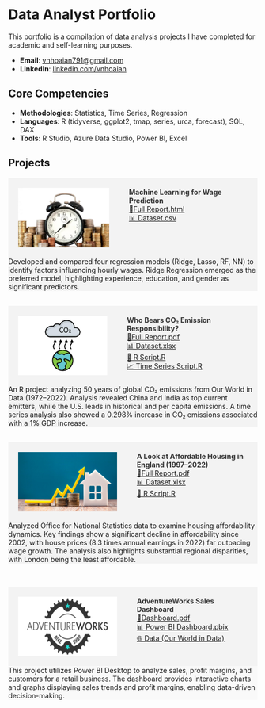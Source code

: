 # Data Analyst Portfolio
This portfolio is a compilation of data analysis projects I have completed for academic and self-learning purposes.

- **Email**: [vnhoaian791@gmail.com](vnhoaian791@gmail.com)
- **LinkedIn**: [linkedin.com/vnhoaian](https://www.linkedin.com/in/vnhoaian/)

## Core Competencies

- **Methodologies**: Statistics, Time Series, Regression
- **Languages**: R (tidyverse, ggplot2, tmap, series, urca, forecast), SQL, DAX <!-- Python (Pandas, Numpy, Scikit-Learn, Scipy, Keras, Matplotlib), -->  
- **Tools**: R Studio, Azure Data Studio, Power BI, Excel

<h2>Projects</h2>

<!-- Project: Hourly Wage Rate -->
<div style="background-color: #f3f3f3; padding: 20px; display: flex; gap: 20px;">
  <img src="assets/img/Wage Rate.jpg" align="left" width="200" height="120" style="margin-right: 20px;">
  <div>
  <strong>
    <a href="Wage-Rate" target="_blank" style="text-decoration: none; color: #333;">
        Machine Learning for Wage Prediction
    </a>
  </strong>  
  <br />
    <a href="Wage-Rate/Personal Project - Hourly Wage.html" target="_blank">📘Full Report.html</a><br />
    <a href="Wage-Rate/BEAUTY.csv" target="_blank">📊 Dataset.csv</a>
  </div>  
</div>
<div style="background-color: #f3f3f3; margin-bottom: 30px; display: flex; gap: 20px;">
Developed and compared four regression models (Ridge, Lasso, RF, NN) to identify factors influencing hourly wages. Ridge Regression emerged as the preferred model, highlighting experience, education, and gender as significant predictors.
</div>

<!-- Project: CO2 Emissions -->
<div style="background-color: #f3f3f3; padding: 20px; display: flex; gap: 20px;">
  <img src="assets/img/CO2 emissions.jpg" align="left" width="200" height="120" style="margin-right: 20px;">
  <div>
    <strong>
      <a href="Global-CO2-Emissions" target="_blank" style="text-decoration: none; color: #333;">
        Who Bears CO₂ Emission Responsibility? 
      </a>
    </strong>
    <br />
    <a href="Global-CO2-Emissions/Global CO2 Emissions - Report.pdf" target="_blank">📘Full Report.pdf</a><br />
    <a href="Global-CO2-Emissions/Global CO2 Emissions - Dataset.xlsx" target="_blank">📊 Dataset.xlsx</a><br />
    <a href="Global-CO2-Emissions/Global CO2 Emissions - RScript.R" target="_blank">📄 R Script.R</a><br />
    <a href="Global-CO2-Emissions/Global CO2 Emissions - Time series (gdp and co2).R" target="_blank">📈 Time Series Script.R</a>
  </div>
</div>
<div style="background-color: #f3f3f3; margin-bottom: 30px; display: flex; gap: 20px;">
An R project analyzing 50 years of global CO₂ emissions from Our World in Data (1972–2022). Analysis revealed China and India as top current emitters, while the U.S. leads in historical and per capita emissions. A time series analysis also showed a 0.298% increase in CO₂ emissions associated with a 1% GDP increase.
</div>

<!-- Project: Housing Affordability -->
<div style="background-color: #f3f3f3; padding: 20px; display: flex; gap: 20px;">
  <img src="assets/img/Housing affordability.jpg" align="left" width="200" height="120" style="margin-right: 20px;">
  <div>
    <strong>
      <a href="Housing-Affordability-Analysis" target="_blank" style="text-decoration: none; color: #333;">
        A Look at Affordable Housing in England (1997–2022)
      </a>
    </strong>
    <br />
    <a href="Housing-Affordability-Analysis/Housing Affordability Report.pdf" target="_blank">📘Full Report.pdf</a><br />
    <a href="Housing-Affordability-Analysis/Dataset.xlsx" target="_blank">📊 Dataset.xlsx</a><br />
    <a href="Housing-Affordability-Analysis/Housing Affordability RScript.R" target="_blank">📄 R Script.R</a>
  </div>
</div>
<div style="background-color: #f3f3f3; margin-bottom: 30px; display: flex; gap: 20px;">
Analyzed Office for National Statistics data to examine housing affordability dynamics. Key findings show a significant decline in affordability since 2002, with house prices (8.3 times annual earnings in 2022) far outpacing wage growth. The analysis also highlights substantial regional disparities, with London being the least affordable.
</div>
<br />

<!-- Project: AdventureWorks Dashboard -->
<div style="background-color: #f3f3f3; padding: 20px; display: flex; gap: 20px;">
  <img src="assets/img/AdventureWorks_Logo.png" align="left" width="200" height="120" style="margin-right: 20px;">
  <div>
    <strong>
      <a href="Adventureworks" target="_blank" style="text-decoration: none; color: #333;">
        AdventureWorks Sales Dashboard
      </a>
    </strong>
    <br />
    <a href="Adventureworks/AW Dashboard.pdf" target="_blank">📘Dashboard.pdf</a><br />
    <a href="Adventureworks/AW Dashboard.pbix" target="_blank">📊 Power BI Dashboard.pbix</a><br />
    <a href="https://ourworldindata.org/covid-deaths" target="_blank">🌐 Data (Our World in Data)</a>
  </div>
</div>
<div style="background-color: #f9f9f9; margin-bottom: 30px; display: flex; gap: 20px;">
This project utilizes Power BI Desktop to analyze sales, profit margins, and customers for a retail business. The dashboard provides interactive charts and graphs displaying sales trends and profit margins, enabling data-driven decision-making.
</div>
